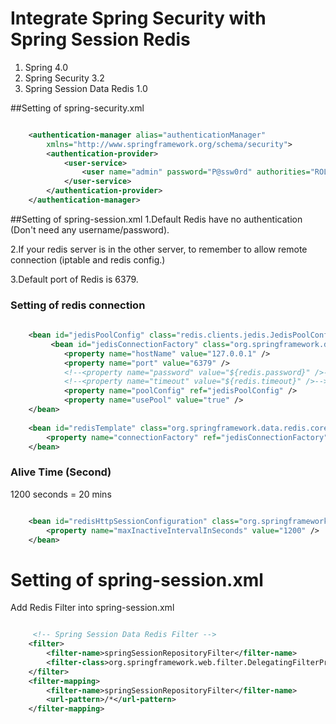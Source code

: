 Integrate Spring Security with Spring Session Redis 
===============================================

1. Spring 4.0
2. Spring Security 3.2
3. Spring Session Data Redis 1.0


##Setting of spring-security.xml 
``` XML 

    <authentication-manager alias="authenticationManager"
        xmlns="http://www.springframework.org/schema/security">
        <authentication-provider>
            <user-service>
                <user name="admin" password="P@ssw0rd" authorities="ROLE_ADMIN" />
            </user-service>
        </authentication-provider>
    </authentication-manager>


```

##Setting of spring-session.xml 
1.Default Redis have no authentication (Don't need any username/password).

2.If your redis server is in the other server, to remember to allow remote connection (iptable and redis config.)

3.Default port of Redis is 6379.
### Setting of redis connection 
``` XML
    
    <bean id="jedisPoolConfig" class="redis.clients.jedis.JedisPoolConfig"/>
         <bean id="jedisConnectionFactory" class="org.springframework.data.redis.connection.jedis.JedisConnectionFactory">
            <property name="hostName" value="127.0.0.1" />
            <property name="port" value="6379" />
            <!--<property name="password" value="${redis.password}" />-->
            <!--<property name="timeout" value="${redis.timeout}" />-->
            <property name="poolConfig" ref="jedisPoolConfig" />
            <property name="usePool" value="true" />
    </bean>
    
    <bean id="redisTemplate" class="org.springframework.data.redis.core.StringRedisTemplate">
        <property name="connectionFactory" ref="jedisConnectionFactory" />
    </bean>
```


### Alive Time (Second)
1200 seconds = 20 mins
``` XML

    <bean id="redisHttpSessionConfiguration" class="org.springframework.session.data.redis.config.annotation.web.http.RedisHttpSessionConfiguration">
        <property name="maxInactiveIntervalInSeconds" value="1200" />
    </bean>

```


Setting of spring-session.xml 
===============================================
Add Redis Filter into spring-session.xml
``` XML 

     <!-- Spring Session Data Redis Filter -->
    <filter>
        <filter-name>springSessionRepositoryFilter</filter-name>
        <filter-class>org.springframework.web.filter.DelegatingFilterProxy</filter-class>
    </filter>
    <filter-mapping>
        <filter-name>springSessionRepositoryFilter</filter-name>
        <url-pattern>/*</url-pattern>
    </filter-mapping>
``` 

